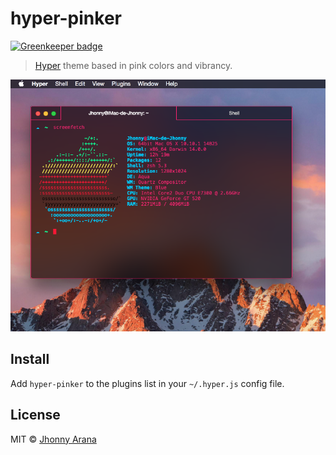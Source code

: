 # hyper-pinker

[![Greenkeeper badge](https://badges.greenkeeper.io/aranajhonny/hyper-pinker.svg)](https://greenkeeper.io/)

> [Hyper](https://hyper.is) theme based in pink colors and vibrancy.

![](screenshot.png)


## Install

Add `hyper-pinker` to the plugins list in your `~/.hyper.js` config file.

## License

MIT © [Jhonny Arana](https://github.com/aranajhonny)
